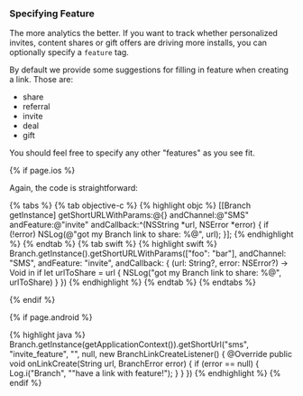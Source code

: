 ### Specifying Feature

The more analytics the better. If you want to track whether personalized invites, content shares or gift offers are driving more installs, you can optionally specify a `feature` tag.

By default we provide some suggestions for filling in feature when creating a link. Those are:

* share
* referral
* invite
* deal
* gift

You should feel free to specify any other "features" as you see fit.

<!--- iOS -->
{% if page.ios %}

Again, the code is straightforward:

{% tabs %}
{% tab objective-c %}
{% highlight objc %}
[[Branch getInstance] getShortURLWithParams:@{} andChannel:@"SMS" andFeature:@"invite" andCallback:^(NSString *url, NSError *error) {
    if (!error) NSLog(@"got my Branch link to share: %@", url);
}];
{% endhighlight %}
{% endtab %}
{% tab swift %}
{% highlight swift %}
Branch.getInstance().getShortURLWithParams(["foo": "bar"], andChannel: "SMS", andFeature: "invite", andCallback: { (url: String?, error: NSError?) -> Void in
    if let urlToShare = url {
        NSLog("got my Branch link to share: %@", urlToShare)
    }
})
{% endhighlight %}
{% endtab %}
{% endtabs %}


{% endif %}
<!--- /iOS -->


<!--- Android -->
{% if page.android %}

{% highlight java %}
Branch.getInstance(getApplicationContext()).getShortUrl("sms", "invite_feature", "", null, new BranchLinkCreateListener() {
	@Override
	public void onLinkCreate(String url, BranchError error) {
		if (error == null) {
			Log.i("Branch", ""have a link with feature!");
		}
	}
})
{% endhighlight %}
{% endif %}
<!--- /Android -->
